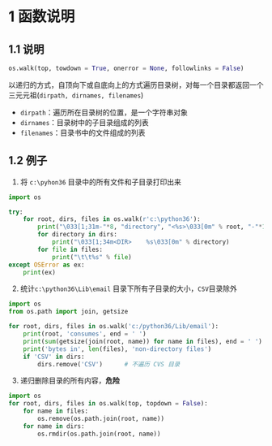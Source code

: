 # 1 函数说明
## 1.1 说明
```python
os.walk(top, towdown = True, onerror = None, followlinks = False)
```
以递归的方式，自顶向下或自底向上的方式遍历目录树，对每一个目录都返回一个三元元祖(`dirpath, dirnames, filenames`)
+ `dirpath`：遍历所在目录树的位置，是一个字符串对象
+ `dirnames`：目录树中的子目录组成的列表
+ `filenames`：目录书中的文件组成的列表
## 1.2 例子
1. 将 `c:\pyhon36` 目录中的所有文件和子目录打印出来
```python
import os

try:
    for root, dirs, files in os.walk(r'c:\python36'):
        print("\033[1;31m-"*8, "directory", "<%s>\033[0m" % root, "-"*10)
        for directory in dirs:
            print("\033[1;34m<DIR>    %s\033[0m" % directory)
        for file in files:
            print("\t\t%s" % file)
except OSError as ex:
    print(ex)
```
2. 统计`c:\python36\Lib\email` 目录下所有子目录的大小，`CSV`目录除外
```python
import os
from os.path import join, getsize

for root, dirs, files in os.walk('c:/python36/Lib/email'):
    print(root, 'consumes', end = ' ')
    print(sum(getsize(join(root, name)) for name in files), end = ' ')
    print('bytes in', len(files), 'non-directory files')
    if 'CSV' in dirs:
        dirs.remove('CSV')      # 不遍历 CVS 目录

```
3. 递归删除目录的所有内容，**危险**
```python
import os
for root, dirs, files in os.walk(top, topdown = False):
    for name in files:
        os.remove(os.path.join(root, name))
    for name in dirs:
        os.rmdir(os.path.join(root, name))

```